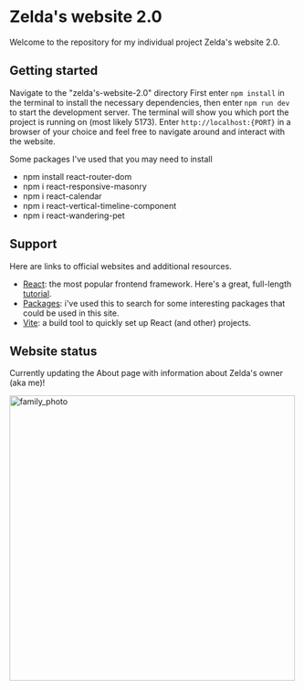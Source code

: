 # Zelda's website 2.0

Welcome to the repository for my individual project Zelda's website 2.0.

## Getting started

Navigate to the "zelda's-website-2.0" directory
First enter `npm install` in the terminal to install the necessary dependencies, then enter `npm run dev` to start the development server. The terminal will show you which port the project is running on (most likely 5173). Enter `http://localhost:{PORT}` in a browser of your choice and feel free to navigate around and interact with the website.

Some packages I've used that you may need to install

- npm install react-router-dom
- npm i react-responsive-masonry
- npm i react-calendar
- npm i react-vertical-timeline-component
- npm i react-wandering-pet

## Support

Here are links to official websites and additional resources.

- [React](https://react.dev/): the most popular frontend framework. Here's a great, full-length [tutorial](https://scrimba.com/learn/learnreact).
- [Packages](https://www.npmjs.com/package/package): i've used this to search for some interesting packages that could be used in this site.
- [Vite](https://vitejs.dev/): a build tool to quickly set up React (and other) projects.

## Website status

Currently updating the About page with information about Zelda's owner (aka me)!


<img src="https://github.com/gzhenhan/Zelda-s-website-2.0/assets/57628471/27641f0a-f09e-4eb4-89e9-c9e8c1026967" alt="family_photo" width="500">
